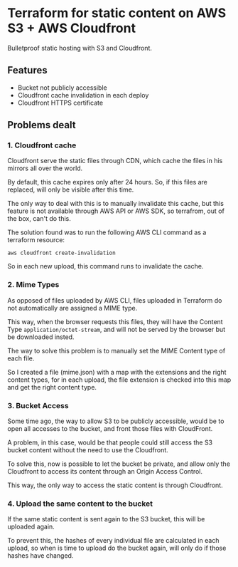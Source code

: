# Terraform for static content on AWS S3 + AWS Cloudfront
Bulletproof static hosting with S3 and Cloudfront.
## Features
- Bucket not publicly accessible
- Cloudfront cache invalidation in each deploy
- Cloudfront HTTPS certificate

## Problems dealt

### 1. Cloudfront cache

Cloudfront serve the static files through CDN, which cache the files in his mirrors all over the world.

By default, this cache expires only after 24 hours. So, if this files are replaced, will only be visible after this time.

The only way to deal with this is to manually invalidate this cache, but this feature is not available through AWS API or AWS SDK, so terrafrom, out of the box, can't do this.

The solution found was to run the following AWS CLI command as a terraform resource:

```aws cloudfront create-invalidation```

So in each new upload, this command runs to invalidate the cache.

### 2. Mime Types

As opposed of files uploaded by AWS CLI, files uploaded in Terraform do not automatically are assigned a MIME type. 

This way, when the browser requests this files, they will have the Content Type ```application/octet-stream```, and will not be served by the browser but be downloaded insted.

The way to solve this problem is to manually set the MIME Content type of each file.

So I created a file (mime.json) with a map with the extensions and the right content types, for in each upload, the file extension is checked into this map and get the right content type.

### 3. Bucket Access

Some time ago, the way to allow S3 to be publicly accessible, would be to open all accesses to the bucket, and front those files with CloudFront.

A problem, in this case, would be that people could still access the S3 bucket content without the need to use the Cloudfront.

To solve this, now is possible to let the bucket be private, and allow only the Cloudfront to access its content through an Origin Access Control.

This way, the only way to access the static content is through Cloudfront.

### 4. Upload the same content to the bucket

If the same static content is sent again to the S3 bucket, this will be uploaded again. 

To prevent this, the hashes of every individual file are calculated in each upload, so when is time to upload do the bucket again, will only do if those hashes have changed.
